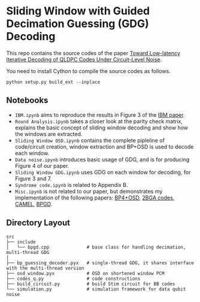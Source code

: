 # Sliding Window with Guided Decimation Guessing (GDG) Decoding

This repo contains the source codes of the paper [Toward Low-latency Iterative Decoding of QLDPC Codes Under Circuit-Level Noise](https://arxiv.org/pdf/2403.18901.pdf).

You need to install Cython to compile the source codes as follows.
```
python setup.py build_ext --inplace
```
## Notebooks

- `IBM.ipynb` aims to reproduce the results in Figure 3 of the [IBM paper](https://arxiv.org/pdf/2308.07915.pdf).
- `Round Analysis.ipynb` takes a closer look at the parity check matrix, explains the basic concept of sliding window decoding and show how the windows are extracted.
- `Sliding Window OSD.ipynb` contains the complete pipleline of code/circuit creation, window extraction and BP+OSD is used to decode each window.
- `Data noise.ipynb` introduces basic usage of GDG, and is for producing Figure 4 of our paper.
- `Sliding Window GDG.ipynb` uses GDG on each window for decoding, for Figure 3 and 7.
- `Syndrome code.ipynb` is related to Appendix B.
- `Misc.ipynb` is not related to our paper, but demonstrates my implementation of the following papers: [BP4+OSD](https://quantum-journal.org/papers/q-2021-11-22-585/pdf/), [2BGA codes](https://arxiv.org/pdf/2306.16400.pdf), [CAMEL](https://arxiv.org/pdf/2401.06874.pdf), [BPGD](https://arxiv.org/pdf/2312.10950.pdf).

## Directory Layout
    src
    ├── include
    │   └── bpgd.cpp              # base class for handling decimation, multi-thread GDG
    │
    ├── bp_guessing_decoder.pyx   # single-thread GDG, it shares interface with the multi-thread version
    ├── osd_window.pyx            # OSD on shortened window PCM
    ├── codes_q.py                # code constructions
    ├── build_circuit.py          # build Stim circuit for BB codes
    └── simulation.py             # simulation framework for data qubit noise